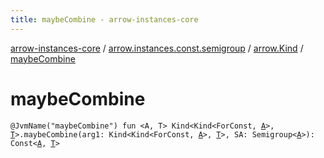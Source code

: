 ```yaml
---
title: maybeCombine - arrow-instances-core
---
```


[arrow-instances-core](../../index.html) / [arrow.instances.const.semigroup](../index.html) / [arrow.Kind](index.html) / [maybeCombine](./maybe-combine.html)

# maybeCombine

`@JvmName("maybeCombine") fun <A, T> Kind<Kind<ForConst, `[`A`](maybe-combine.html#A)`>, `[`T`](maybe-combine.html#T)`>.maybeCombine(arg1: Kind<Kind<ForConst, `[`A`](maybe-combine.html#A)`>, `[`T`](maybe-combine.html#T)`>, SA: Semigroup<`[`A`](maybe-combine.html#A)`>): Const<`[`A`](maybe-combine.html#A)`, `[`T`](maybe-combine.html#T)`>`
